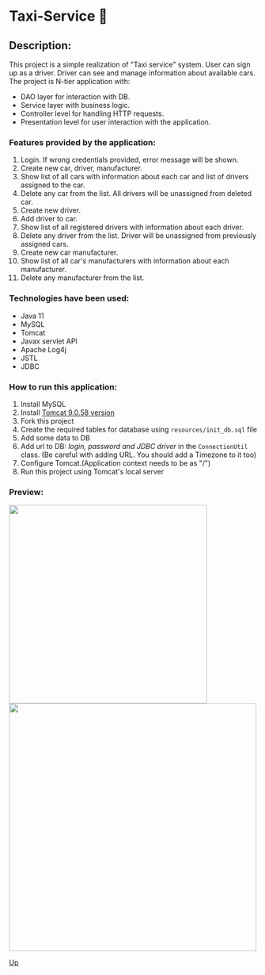 ﻿# Taxi-Service :taxi: <a id="anchor"></a>
## Description:
This project is a simple realization of "Taxi service" system.
User can sign up as a driver. Driver can see and manage information about available cars. 
The project is N-tier application with:

- DAO layer for interaction with DB.
- Service layer with business logic.
- Controller level for handling HTTP requests.
- Presentation level for user interaction with the application.

### Features provided by the application:
1. Login. If wrong credentials provided, error message will be shown.
1. Create new car, driver, manufacturer.
1. Show list of all cars with information about each car and list of drivers assigned to the car.
1. Delete any car from the list. All drivers will be unassigned from deleted car.
1. Create new driver.
1. Add driver to car.
1. Show list of all registered drivers with information about each driver.
1. Delete any driver from the list. Driver will be unassigned from previously assigned cars.
1. Create new car manufacturer.
1. Show list of all car's manufacturers with information about each manufacturer.
1. Delete any manufacturer from the list.
### Technologies have been used:
- Java 11
- MySQL
- Tomcat
- Javax servlet API
- Apache Log4j
- JSTL
- JDBC
### How to run this application:
1. Install MySQL
2. Install [Tomcat 9.0.58 version](https://tomcat.apache.org/download-90.cgi)
3. Fork this project
4. Create the required tables for database using `resources/init_db.sql` file
5. Add some data to DB
6. Add url to DB: _login, password and JDBC driver_ in the `ConnectionUtil` class. (Be careful with adding URL. You should add a Timezone to it too)
7. Configure Tomcat.(Application context needs to be as "/")
8. Run this project using Tomcat's local server

### Preview:

<img src="https://user-images.githubusercontent.com/90702060/170770273-8471e668-b9b3-4425-b99f-ec63a71be99e.png" width="400">

<img src="https://user-images.githubusercontent.com/90702060/170770649-ba653cbf-8910-4624-8ae2-758f7d58745a.png" width="500">


[Up](#anchor)
